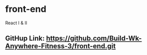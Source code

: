 # front-end
React I &amp; II

## GitHup Link: https://github.com/Build-Wk-Anywhere-Fitness-3/front-end.git




      


